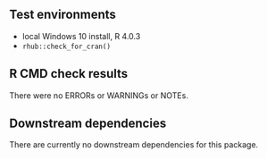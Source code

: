 ## Test environments
* local Windows 10 install, R 4.0.3
* `rhub::check_for_cran()`

## R CMD check results
There were no ERRORs or WARNINGs or NOTEs.

## Downstream dependencies
There are currently no downstream dependencies for this package.
